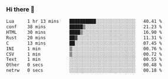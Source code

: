 ### Hi there 👋
<!--START_SECTION:waka-->

```txt
Lua     1 hr 13 mins    ██████████░░░░░░░░░░░░░░░   40.41 %
conf    38 mins         █████▒░░░░░░░░░░░░░░░░░░░   21.23 %
HTML    30 mins         ████▒░░░░░░░░░░░░░░░░░░░░   16.90 %
Rust    20 mins         ██▓░░░░░░░░░░░░░░░░░░░░░░   11.31 %
C       13 mins         ██░░░░░░░░░░░░░░░░░░░░░░░   07.45 %
INI     1 min           ▒░░░░░░░░░░░░░░░░░░░░░░░░   00.76 %
CSV     1 min           ▒░░░░░░░░░░░░░░░░░░░░░░░░   00.72 %
Text    1 min           ░░░░░░░░░░░░░░░░░░░░░░░░░   00.55 %
Other   0 secs          ░░░░░░░░░░░░░░░░░░░░░░░░░   00.48 %
netrw   0 secs          ░░░░░░░░░░░░░░░░░░░░░░░░░   00.18 %
```

<!--END_SECTION:waka-->

<!--
**YoganshSharma/YoganshSharma** is a ✨ _special_ ✨ repository because its `README.md` (this file) appears on your GitHub profile.

Here are some ideas to get you started:

- 🔭 I’m currently working on ...
- 🌱 I’m currently learning ...
- 👯 I’m looking to collaborate on ...
- 🤔 I’m looking for help with ...
- 💬 Ask me about ...
- 📫 How to reach me: ...
- 😄 Pronouns: ...
- ⚡ Fun fact: ...
-->
